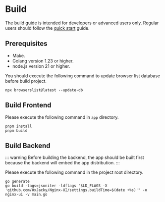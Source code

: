 # Build

The build guide is intended for developers or advanced users only.
Regular users should follow the [quick start](./getting-started) guide.

## Prerequisites

- Make.
- Golang version 1.23 or higher.
- node.js version 21 or higher.

You should execute the following command to update browser list database before build project.
  ```shell
  npx browserslist@latest --update-db
  ```

## Build Frontend

Please execute the following command in `app` directory.

```shell
pnpm install
pnpm build
```

## Build Backend

::: warning
Before building the backend, the app should be built first because the backend will embed the app distribution.
:::

Please execute the following command in the project root directory.

```shell
go generate
go build -tags=jsoniter -ldflags "$LD_FLAGS -X 'github.com/0xJacky/Nginx-UI/settings.buildTime=$(date +%s)'" -o nginx-ui -v main.go
```
